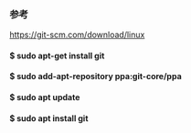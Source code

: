 ### 参考
https://git-scm.com/download/linux

#### $ sudo apt-get install git

#### $ sudo add-apt-repository ppa:git-core/ppa
#### $ sudo apt update
#### $ sudo apt install git
